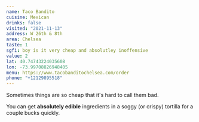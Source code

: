 ```yaml
---
name: Taco Bandito
cuisine: Mexican
drinks: false
visited: "2021-11-13"
address: W 26th & 8th
area: Chelsea
taste: 1
sgfi: boy is it very cheap and absolutley inoffensive 
value: 2
lat: 40.74743224035608
lon: -73.99708826948405
menu: https://www.tacobanditochelsea.com/order
phone: "+12129895518"
---
```


Sometimes things are so cheap that it's hard to call them bad.

You can get **absolutely edible** ingredients in a soggy (or crispy) tortilla for a couple bucks quickly.
